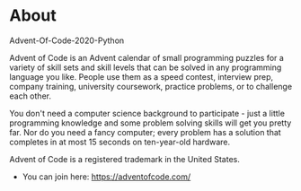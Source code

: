 # About

Advent-Of-Code-2020-Python

Advent of Code is an Advent calendar of small programming puzzles for a variety of skill sets and skill levels 
that can be solved in any programming language you like. People use them as a speed contest, interview prep, company training, 
university coursework, practice problems, or to challenge each other.

You don't need a computer science background to participate - just a little programming knowledge and some problem solving skills 
will get you pretty far. Nor do you need a fancy computer; every problem has a solution that completes in at most 15 seconds on 
ten-year-old hardware.

Advent of Code is a registered trademark in the United States.

- You can join here:
https://adventofcode.com/
